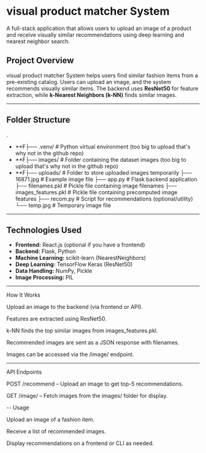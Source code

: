 # visual product matcher System

A full-stack application that allows users to upload an image of a product and receive visually similar recommendations using deep learning and nearest neighbor search.



## **Project Overview**

 visual product matcher System helps users find similar fashion items from a pre-existing catalog. Users can upload an image, and the system recommends visually similar items. The backend uses **ResNet50** for feature extraction, while **k-Nearest Neighbors (k-NN)** finds similar images.

---

## **Folder Structure**

.
- **F├── .venv/ # Python virtual environment  (too big to upload that's why not in the github repo)
- **F├── images/ # Folder containing the dataset images  (too big to upload that's why not in the github repo)
- **F├── uploads/ # Folder to store uploaded images temporarily
├── 16871.jpg # Example image file
├── app.py # Flask backend application
├── filenames.pkl # Pickle file containing image filenames
├── images_features.pkl # Pickle file containing precomputed image features
├── recom.py # Script for recommendations (optional/utility)
└── temp.jpg # Temporary image file


---

## **Technologies Used**

- **Frontend:** React.js (optional if you have a frontend)  
- **Backend:** Flask, Python  
- **Machine Learning:** scikit-learn (NearestNeighbors)  
- **Deep Learning:** TensorFlow Keras (ResNet50)  
- **Data Handling:** NumPy, Pickle  
- **Image Processing:** PIL  

---
How It Works

Upload an image to the backend (via frontend or API).

Features are extracted using ResNet50.

k-NN finds the top similar images from images_features.pkl.

Recommended images are sent as a JSON response with filenames.

Images can be accessed via the /image/<filename> endpoint.

---

API Endpoints

POST /recommend – Upload an image to get top-5 recommendations.

GET /image/<filename> – Fetch images from the images/ folder for display.

-- Usage

Upload an image of a fashion item.

Receive a list of recommended images.

Display recommendations on a frontend or CLI as needed.
